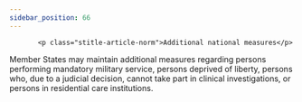 ```yaml
---
sidebar_position: 66
---
```

           <p class="stitle-article-norm">Additional national measures</p>
   <p class="norm">Member&nbsp;States may maintain additional measures 
regarding persons performing mandatory military service, persons 
deprived of liberty, persons who, due to a judicial decision, cannot 
take part in clinical investigations, or persons in residential care 
institutions.</p>